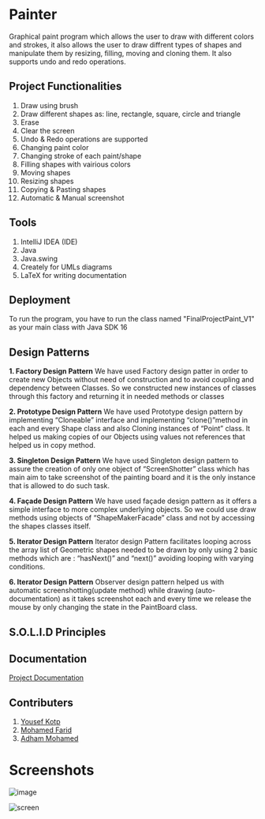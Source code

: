 # Painter
Graphical paint program which allows the user to draw with different colors and strokes, it also allows the user to draw diffrent types of shapes and manipulate them by resizing, filling, moving and cloning them. It also supports undo and redo operations. 

## Project Functionalities
1. Draw using brush
2. Draw different shapes as: line, rectangle, square, circle and triangle
3. Erase
4. Clear the screen
5. Undo & Redo operations are supported
6. Changing paint color
7. Changing stroke of each paint/shape
8. Filling shapes with vairious colors
9. Moving shapes
10. Resizing shapes
11. Copying & Pasting shapes
12. Automatic & Manual screenshot
## Tools
1. IntelliJ IDEA (IDE)
2. Java 
3. Java.swing
4. Creately for UMLs diagrams
5. LaTeX for writing documentation
## Deployment
To run the program, you have to run the class named "FinalProjectPaint_V1" as your main class with Java SDK 16
## Design Patterns
**1. Factory Design Pattern**
We have used Factory design patter in order to create new Objects
without need of construction and to avoid coupling and dependency
between Classes. So we constructed new instances of classes through
this factory and returning it in needed methods or classes

**2. Prototype Design Pattern**
We have used Prototype design pattern by implementing “Cloneable”
interface and implementing “clone()”method in each and every Shape
class and also Cloning instances of “Point” class. It helped us making
copies of our Objects using values not references that helped us in
copy method.

**3. Singleton Design Pattern**
We have used Singleton design pattern to assure the creation of only
one object of “ScreenShotter” class which has main aim to take
screenshot of the painting board and it is the only instance that is
allowed to do such task.

**4. Façade Design Pattern**
We have used façade design pattern as it offers a simple interface to
more complex underlying objects. So we could use draw methods
using objects of “ShapeMakerFacade” class and not by accessing the
shapes classes itself.

**5. Iterator Design Pattern**
Iterator design Pattern facilitates looping across the array list of
Geometric shapes needed to be drawn by only using 2 basic methods
which are : “hasNext()” and “next()” avoiding looping with varying
conditions.

**6. Iterator Design Pattern**
Observer design pattern helped us with automatic
screenshotting(update method) while drawing (auto-documentation) as
it takes screenshot each and every time we release the mouse by only
changing the state in the PaintBoard class.

## S.O.L.I.D Principles

## Documentation
[Project Documentation](ProjectDocumentation.pdf)
## Contributers
1. [Yousef Kotp](https://github.com/yousefkotp)
2. [Mohamed Farid](https://github.com/MohamedFarid612)
3. [Adham Mohamed](https://github.com/adhammohamed1)
# Screenshots
![image](https://user-images.githubusercontent.com/41492875/132782674-2f777635-4ae4-45be-b560-2b5a1dc1cde0.png)

![screen](https://user-images.githubusercontent.com/41492875/132788122-ab423bb7-a12c-46c9-a90c-c8a78626e492.png)
